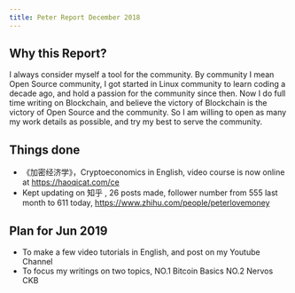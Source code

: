 ```yaml
---
title: Peter Report December 2018
---
```


## Why this Report?

I always consider myself a tool for the community. By community I mean Open Source community, I got started in Linux community to learn coding a decade ago, and hold a passion for the community since then. Now I do full time writing on Blockchain, and believe the victory of Blockchain is the victory of Open Source and the community. So I am willing to open as many my work details as possible, and try my best to serve the community.

## Things done

- 《加密经济学》，Cryptoeconomics in English, video course is now online at  https://haoqicat.com/ce
- Kept updating on 知乎 , 26 posts made, follower number from 555 last month to 611 today, https://www.zhihu.com/people/peterlovemoney

## Plan for Jun 2019

- To make a few video tutorials in English, and post on my Youtube Channel
- To focus my writings on two topics, NO.1 Bitcoin Basics NO.2 Nervos CKB
